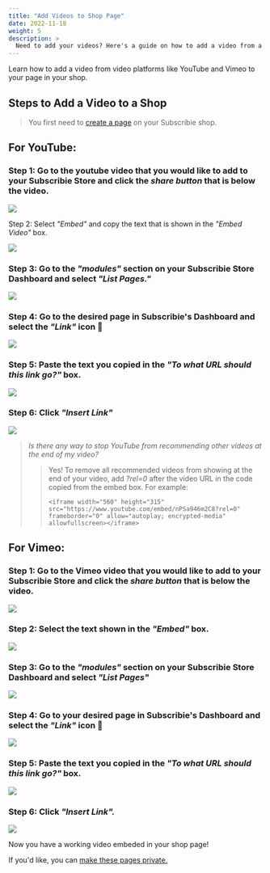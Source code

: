 ```yaml
---
title: "Add Videos to Shop Page"
date: 2022-11-18
weight: 5
description: >
  Need to add your videos? Here's a guide on how to add a video from a video platform to a page on your shop.
---
```


Learn how to add a video from video platforms like YouTube and Vimeo to your page in your shop. 

## Steps to Add a Video to a Shop

>You first need to [create a page](https://docs.subscribie.co.uk/docs/tasks/create-shop-page/) on your Subscribie shop.

## For YouTube:

### Step 1: Go to the youtube video that you would like to add to your Subscribie Store and click the *share button* that is below the video.

![](https://subscribie.co.uk/blog/content/images/2022/11/image-104.png)

Step 2: Select *"Embed"* and copy the text that is shown in the *"Embed Video"* box.

![](https://subscribie.co.uk/blog/content/images/2022/11/image-105.png)

### Step 3: Go to the *"modules"* section on your Subscribie Store Dashboard and select *"List Pages."*

![](https://subscribie.co.uk/blog/content/images/size/w1000/2022/11/image-106.png)

### Step 4: Go to the desired page in Subscribie's Dashboard and select the *"Link"* icon 🔗

![](https://subscribie.co.uk/blog/content/images/size/w1000/2022/11/image-107.png)

### Step 5: Paste the text you copied in the *"To what URL should this link go?"* box. 

![](https://subscribie.co.uk/blog/content/images/size/w1000/2022/11/image-109.png)

### Step 6: Click *"Insert Link"* 

![](https://subscribie.co.uk/blog/content/images/size/w1000/2022/11/image-110.png)

>*Is there any way to stop YouTube from recommending other videos at the end of my video?*
>>Yes! To remove all recommended videos from showing at the end of your video, add *?rel=0* after the video URL in the code copied from the embed box. 
>>For example:
>>
>> ``` <iframe width="560" height="315" src="https://www.youtube.com/embed/nPSa946m2C8?rel=0" frameborder="0" allow="autoplay; encrypted-media" allowfullscreen></iframe> ```

## For Vimeo:
### Step 1: Go to the Vimeo video that you would like to add to your Subscribie Store and click the *share button* that is below the video. 

![](https://subscribie.co.uk/blog/content/images/size/w1000/2022/11/image-111.png)

### Step 2: Select the text shown in the *"Embed"* box.

![](https://subscribie.co.uk/blog/content/images/size/w1000/2022/11/image-112.png)

### Step 3: Go to the *"modules"* section on your Subscribie Store Dashboard and select *"List Pages"*

![](https://subscribie.co.uk/blog/content/images/size/w1000/2022/11/image-113.png)

### Step 4: Go to your desired page in Subscribie's Dashboard and select the *"Link"* icon 🔗

![](https://subscribie.co.uk/blog/content/images/size/w1000/2022/11/image-114.png)

### Step 5: Paste the text you copied in the *"To what URL should this link go?"* box. 

![](https://subscribie.co.uk/blog/content/images/size/w1000/2022/11/image-115.png)

### Step 6: Click *"Insert Link".* 

![](https://subscribie.co.uk/blog/content/images/size/w1000/2022/11/image-116.png)

Now you have a working video embeded in your shop page!

If you'd like, you can [make these pages private.](https://docs.subscribie.co.uk/docs/tasks/create-private-pages/)